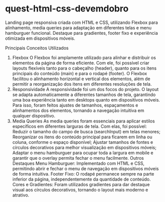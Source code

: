 # quest-html-css-devemdobro
Landing page responsiva criada com HTML e CSS, utilizando Flexbox para alinhamento, media queries para adaptação em diferentes telas e menu hamburguer funcional. Destaque para gradientes, footer fixo e experiência otimizada em dispositivos móveis.

Principais Conceitos Utilizados
1. Flexbox
O Flexbox foi amplamente utilizado para alinhar e distribuir os elementos da página de forma eficiente. Com ele, foi possível criar layouts flexíveis tanto para o cabeçalho (header), quanto para os itens principais do conteúdo (main) e para o rodapé (footer). O Flexbox facilitou o alinhamento horizontal e vertical dos elementos, além de permitir a reorganização dos itens em diferentes resoluções de tela.
2. Responsividade
A responsividade foi um dos focos do projeto. O layout se adapta automaticamente a diferentes tamanhos de tela, garantindo uma boa experiência tanto em desktops quanto em dispositivos móveis. Para isso, foram feitos ajustes de tamanhos, espaçamentos e alinhamentos dos elementos, tornando a navegação intuitiva em qualquer dispositivo.
3. Media Queries
As media queries foram essenciais para aplicar estilos específicos em diferentes larguras de tela. Com elas, foi possível:
Reduzir o tamanho do campo de busca (searchInput) em telas menores;
Reorganizar os itens do conteúdo principal para ficarem em linha ou coluna, conforme o espaço disponível;
Ajustar tamanhos de fontes e círculos decorativos para melhor visualização em dispositivos móveis;
Adaptar o menu hamburguer para ocupar toda a largura em mobile e garantir que o overlay permita fechar o menu facilmente.
Outros Destaques
Menu Hamburguer: Implementado com HTML e CSS, permitindo abrir e fechar o menu de navegação em dispositivos móveis de forma intuitiva.
Footer Fixo: O rodapé permanece sempre na parte inferior da página, independentemente da quantidade de conteúdo.
Cores e Gradientes: Foram utilizados gradientes para dar destaque visual aos círculos decorativos, tornando o layout mais moderno e atrativo.
